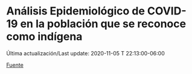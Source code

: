 # Análisis Epidemiológico de COVID-19 en la población que se reconoce como indígena

 Última actualización/Last update: 2020-11-05 T 22:13:00-06:00

 [Fuente](https://www.gob.mx/salud/documentos/analisis-epidemiologico-de-covid-19-en-la-poblacion-que-se-reconoce-como-indigena)
